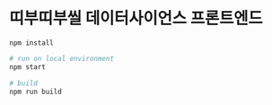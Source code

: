 # 띠부띠부씰 데이터사이언스 프론트엔드

```
npm install
```
```sh
# run on local environment
npm start

# build
npm run build
```